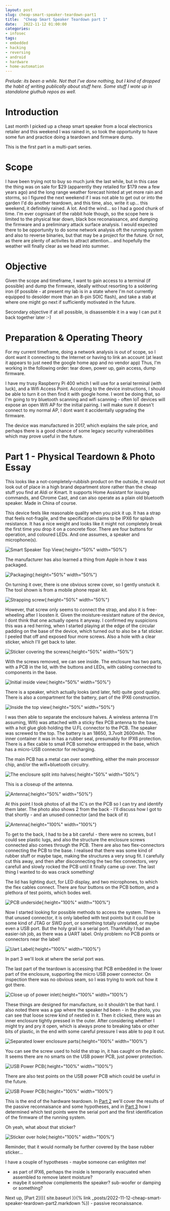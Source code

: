 ```yaml
---
layout: post
slug: cheap-smart-speaker-teardown-part1
title:  "Cheap Smart Speaker Teardown part 1"
date:   2022-11-12 01:00:00
categories:
- infosec
tags:
- embedded
- hacking
- reversing
- android
- hardware
- home-automation
---
```


_Prelude: its been a while. Not that I've done nothing, but I kind of dropped the habit of writing publically about stuff here. Some stuff I wote up in standalone giuthub repos as well._

# Introduction

Last month I picked up a cheap smart speaker from a local electronics retailer and this weekend I was rained in, so took the opportunity to have some fun and practice doing a teardown and firmware dump.

This is the first part in a multi-part series.

# Scope

I have been trying not to buy so much junk the last while, but in this case the thing was on sale for $29 (apparently they retailed for $179 new a few years ago) and the long range weather forecast hinted at yet more rain and storms, so I figured the next weekend if I was not able to get out or into the garden I'd do another teardown, and this time, also, write it up... this weekend, it definitely rained. A lot. And the wind... so I had a good chunk of time. I'm ever cognisant of the rabbit hole though, so the scope here is limited to the physical tear down, black box reconaissance, and dumping the firmware and a preliminary attack surface analysis. I would expected there to be opportunity to do some network analysis oft the running system and also to reverse binaries, but that may be a project for the future. Or not, as there are plenty of activites to attract attention... and hopefully the weather will finally clear as we head into summer.

# Objective

Given the scope and timeframe, I want to gain access to a terminal (if possible) and dump the firmware, ideally without resorting to a soldering iron (if possible - at present my lab is in a state where I'm not currently equipped to desolder more than an 8-pin SOIC flash), and take a stab at where one might go next if sufficiently motivated in the future.

Secondary objective if at all possible, is disassemble it in a way I can put it back together later :-)

# Preparation & Operating Theory

For my current timeframe, doing a network analysis is out of scope, so I dont want it connecting to the Internet or having to link an account (at least it appears to just need the google home app and no vendor app)  Thus, I'm working in the following order: tear down, power up, gain access, dump firmware.

I have my trusy Raspberry Pi 400 which I will use for a serial terminal (with luck), and a Wifi Access Point. According to the device instructions, I should be able to turn it on then find it with google home. I wont be doing that, so I'm going to try bluetooth scanning and wifi scanning - often IoT devices will expose an open Wifi AP for the initial pairing. I will make sure it doesn't connect to my normal AP, I dont want it accidentally upgrading the firmware.

The device was manufactured in 2017, which explains the sale price, and perhaps there is a good chance of some legacy security vulnerabilities which may prove useful in the future.

# Part 1 - Physical Teardown & Photo Essay

This looks like a not-completely-rubbish product on the outside, it would not look out of place in a high brand department store rather than the cheap stuff you find at Aldi or Kmart. It supports Home Assistant for issuing commands, and Chrome Cast, and can also operate as a plain old bluetooth speaker. Made in China of course.

This device feels like reasonable quality when you pick it up. It has a strap that feels not-fragile, and the specification claims to be IPX6 for splash resistance. It has a nice weight and looks like it might not completely break the first time you drop it on a concrete floor. There are four buttons for operation, and coloured LEDs. And one assumes, a speaker and microphone(s).

![Smart Speaker Top View](/images/cheap-smart-speaker-teardown-part1/10-smart-speaker.png){:height="50%" width="50%"}

The manufacturer has also learned a thing from Apple in how it was packaged.

![Packaging](/images/cheap-smart-speaker-teardown-part1/20-packaging.png){:height="50%" width="50%"}

On turning it over, there is one obvious screw cover, so I gently unstuck it. The tool shown is from a mobile phone repair kit.

![Strapping screw](/images/cheap-smart-speaker-teardown-part1/30-strap-screw.png){:height="50%" width="50%"}

However, that screw only seems to connect the strap, and also it is free-wheeling after I loosten it. Given the moisture-resistant nature of the device, I dont think that one actually opens it anyway. I confirmed my suspicions this was a red herring, when I started playing at the edge of the circular padding on the base of the device, which turned out to also be a fat sticker. I peeled that off and exposed four more screws. Also a hole with a clear sticker, which I'll get back to later.

![Sticker covering the screws](/images/cheap-smart-speaker-teardown-part1/40-screw-cover.png){:height="50%" width="50%"}

With the screws removed, we can see inside. The enclosure has two parts, with a PCB in the lid, with the buttons and LEDs, with cabling connected to components in the base.

![Initial inside view](/images/cheap-smart-speaker-teardown-part1/50-inside.png){:height="50%" width="50%"}

There is a speaker, which actually looks (and later, felt) quite good quality. There is also a compartment for the battery, part of the IPX6 construction.

![Inside the top view](/images/cheap-smart-speaker-teardown-part1/55-inside-top.png){:height="50%" width="50%"}

I was then able to separate the enclosure halves. A wireless antenna (I'm assuming, Wifi) was attached with a sticky flex PCB antenna to the base, with a hot glue glob holding the U.FL connector to the PCB. The speaker was screwed to the top. The battery is an 18650, 3.7volt 2600mAh. The inner container it was in has a rubber seal, presumably for IPX6 protection. There is a flex cable to  small PCB somehow entrapped in the base, which has a micro-USB connector for recharging.

The main PCB has a metal can over something, either the main processor chip, and/or the wifi+bluetooth circuitry.

![The enclosure split into halves](/images/cheap-smart-speaker-teardown-part1/60-enclosure.png){:height="50%" width="50%"}

This is a closeup of the antenna.

![Antenna](/images/cheap-smart-speaker-teardown-part1/65-antenna.png){:height="50%" width="50%"}

At this point I took photos of all the IC's on the PCB so I can try and identify them later. The photo also shows 2 from the back - I'll discuss how I got to that shortly - and an unused connector (and the back of it)

![Antenna](/images/cheap-smart-speaker-teardown-part1/70-ics.png){:height="100%" width="100%"}

To get to the back, I had to be a bit careful - there were no screws, but I could see plastic lugs, and also the structure the enclosure screws connected also comes through the PCB. There are also two flex-connectors connecting the PCB to the base. I realised that there was some kind of rubber stuff or maybe tape, making the structures a very snug fit. I carefully cut this away, and then after disconnecting the two flex connectors, very carefull and slowly rocked the PCB until it finally came up over. The last thing I wanted to do was crack something!

The lid has lighting duct, for LED display, and two microphones, to which the flex cables connect. There are four buttons on the PCB bottom, and a plethora of test points, which bodes well.

![PCB underside](/images/cheap-smart-speaker-teardown-part1/75-pcb-bottom.png){:height="100%" width="100%"}

Now I started looking for possible methods to access the system. There is that unused connector, it is only labelled with test points but it could be some kind of JTAG or SWD port, or something totally unrelated, or maybe even a USB port. But the holy grail is a serial port. Thankfully I had an easier-ish job, as there was a UART label. Only problem: no PCB points or connectors near the label!

![Uart Label](/images/cheap-smart-speaker-teardown-part1/80-uart-label.png){:height="100%" width="100%"}

In part 3 we'll look at where the serial port was.

The last part of the teardown is accessing that PCB embedded in the lower part of the enclosure, supporting the micro USB power connector. On inspection there was no obvious seam, so I was trying to work out how it got there.

![Close up of power inlet](/images/cheap-smart-speaker-teardown-part1/90-innerclosure-1.png){:height="100%" width="100%"}

These things are designed for manufacture, so it shouldn't be that hard. I also noted there was a gap where the speaker hd been - in the photo, you can see that loose screw kind of nestled in it. Then it clicked, there was an inner enclosure tightly pressed in the outer. After considering whether I might try and pry it open, which is always prone to breaking tabs or other bits of plastic, in the end with some careful pressure I was able to pop it out.

![Separated lower enclosure parts](/images/cheap-smart-speaker-teardown-part1/90-innerclosure-separated.png){:height="100%" width="100%"}

You can see the screw used to hold the strap in, it has caught on the plastic. It seems there are no smarts on the USB power PCB, just power protection.

![USB Power PCB](/images/cheap-smart-speaker-teardown-part1/76-usb-pcb.png){:height="100%" width="100%"}

There are also test points on the USB power PCB which could be useful in the future.

![USB Power PCB](/images/cheap-smart-speaker-teardown-part1/77-usb-pcb.png){:height="100%" width="100%"}

This is the end of the hardware teardown. In [Part 2](2022-11-12-cheap-smart-speaker-teardown-part2.markdown) we'll cover the results of the passive reconnaisance and some hypotheses, and in [Part 3](2022-11-12-cheap-smart-speaker-teardown-part32.markdown) how I determined which test points were the serial port and the first identification of the firmware of the running system.

Oh yeah, what about that sticker?

![Sticker over hole](/images/cheap-smart-speaker-teardown-part1/95-airhole.png){:height="100%" width="100%"}

Reminder, that it would normally be further covered by the base rubber sticker...

I have a couple of hypotheses - maybe someone can enlighten me!
- as part of IPX6, perhaps the inside is temporarily evacuated when assembled to remove latent moisture? 
- maybe it somehow complements the speaker? sub-woofer or damping or something?

Next up, [Part 2]({{ site.baseurl }}{% link _posts/2022-11-12-cheap-smart-speaker-teardown-part2.markdown %}) - passive reconaissance.
